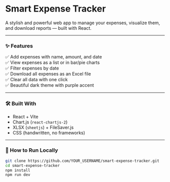 # Smart Expense Tracker

A stylish and powerful web app to manage your expenses, visualize them, and download reports — built with React.

---

### ✨ Features

✅ Add expenses with name, amount, and date  
✅ View expenses as a list or in bar/pie charts  
✅ Filter expenses by date  
✅ Download all expenses as an Excel file  
✅ Clear all data with one click  
✅ Beautiful dark theme with purple accent

---

### 🛠 Built With

- React + Vite
- Chart.js (`react-chartjs-2`)
- XLSX (`sheetjs`) + FileSaver.js
- CSS (handwritten, no frameworks)

---

### 🚀 How to Run Locally

```bash
git clone https://github.com/YOUR_USERNAME/smart-expense-tracker.git
cd smart-expense-tracker
npm install
npm run dev
